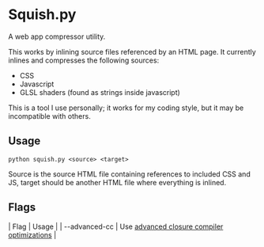 # Squish.py

A web app compressor utility.

This works by inlining source files referenced by an HTML page. It currently inlines and compresses the following sources:

* CSS
* Javascript
* GLSL shaders (found as strings inside javascript)

This is a tool I use personally; it works for my coding style, but it may be incompatible with others.

## Usage

`python squish.py <source> <target>`

Source is the source HTML file containing references to included CSS and JS, target should be another HTML file where everything is inlined.

## Flags

| Flag | Usage |
| --advanced-cc | Use [advanced closure compiler optimizations](https://developers.google.com/closure/compiler/docs/compilation_levels) |
